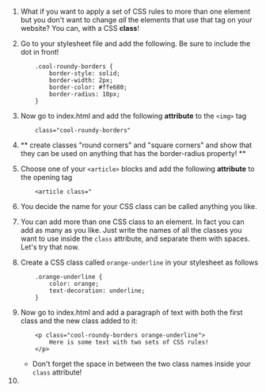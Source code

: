 1. What if you want to apply a set of CSS rules to more than one element but you don't want to change _all_ the elements that use that tag on your website? You can, with a CSS **class**!
2. Go to your stylesheet file and add the following. Be sure to include the dot in front!
    ```
        .cool-roundy-borders {
            border-style: solid;
            border-width: 2px;
            border-color: #ffe680;
            border-radius: 10px;
        }
    ```
3. Now go to index.html and add the following **attribute** to the `<img>` tag
    ```
        class="cool-roundy-borders"
    ```
4. ** create classes "round corners" and "square corners" and show that they can be used on anything that has the border-radius property! **
2. Choose one of your `<article>` blocks and add the following **attribute** to the opening tag
    ```
        <article class="
3. You decide the name for your CSS class can be called anything you like.
4. You can add more than one CSS class to an element. In fact you can add as many as you like. Just write the names of all the classes you want to use inside the `class` attribute, and separate them with spaces. Let's try that now.
5. Create a CSS class called `orange-underline` in your stylesheet as follows
    ```
        .orange-underline {
            color: orange;
            text-decoration: underline;
        }
    ```
6. Now go to index.html and add a paragraph of text with both the first class and the new class added to it:
    ```
        <p class="cool-roundy-borders orange-underline">
            Here is some text with two sets of CSS rules! 
        </p>
    ```
    * Don't forget the space in between the two class names inside your `class` attribute!

7. 